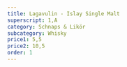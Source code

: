 ```yaml
---
title: Lagavulin - Islay Single Malt
superscript: 1,A
category: Schnaps & Likör
subcategory: Whisky
price1: 5,5
price2: 10,5
order: 1
---
```

